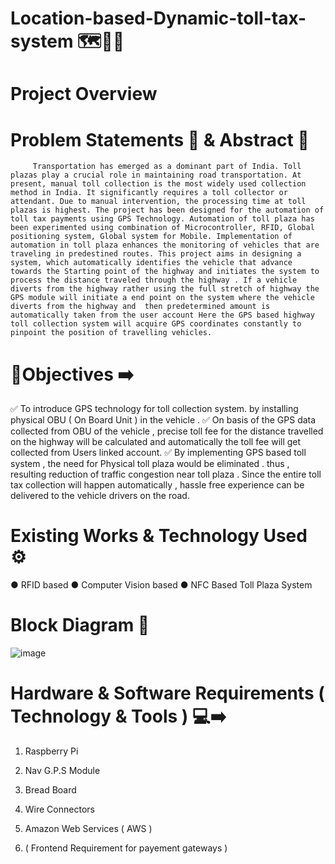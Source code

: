 # Location-based-Dynamic-toll-tax-system 🗺️📌🚗

# Project Overview 

# Problem Statements 📌 & Abstract 📝

         Transportation has emerged as a dominant part of India. Toll plazas play a crucial role in maintaining road transportation. At present, manual toll collection is the most widely used collection method in India. It significantly requires a toll collector or attendant. Due to manual intervention, the processing time at toll plazas is highest. The project has been designed for the automation of toll tax payments using GPS Technology. Automation of toll plaza has been experimented using combination of Microcontroller, RFID, Global positioning system, Global system for Mobile. Implementation of automation in toll plaza enhances the monitoring of vehicles that are traveling in predestined routes. This project aims in designing a system, which automatically identifies the vehicle that advance towards the Starting point of the highway and initiates the system to process the distance traveled through the highway . If a vehicle diverts from the highway rather using the full stretch of highway the GPS module will initiate a end point on the system where the vehicle diverts from the highway and  then predetermined amount is automatically taken from the user account Here the GPS based highway toll collection system will acquire GPS coordinates constantly to pinpoint the position of travelling vehicles.
         
# 🎯Objectives ➡️

✅	To introduce GPS technology for toll collection system. by installing physical OBU ( On Board Unit ) in the vehicle .
✅	On basis of the GPS data collected from  OBU of the vehicle , precise toll fee for the distance travelled on the highway will be calculated and automatically the         toll fee will get collected from Users linked account.
✅  By implementing GPS based toll system , the need for Physical toll plaza would be eliminated . thus , resulting reduction of traffic congestion near toll plaza .         Since the entire toll tax collection will happen automatically , hassle free experience can be delivered to the vehicle drivers on the road.

# Existing Works & Technology Used ⚙️

●	RFID based
●	Computer Vision based
●	NFC Based Toll Plaza System

# Block Diagram 🧠

![image](https://user-images.githubusercontent.com/74930080/216288098-2c5f50fa-0302-4aae-8f20-7c1ee91820d9.png)

# Hardware & Software Requirements ( Technology & Tools ) 💻➡️

1) Raspberry Pi

2) Nav G.P.S Module

3) Bread Board

4) Wire Connectors

5) Amazon Web Services ( AWS )

6) ( Frontend Requirement for payement gateways )

